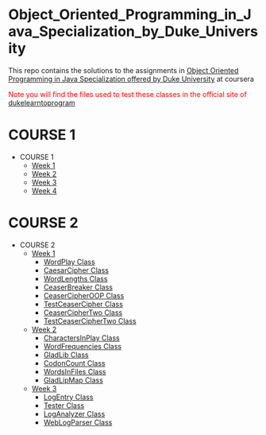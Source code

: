 # Object_Oriented_Programming_in_Java_Specialization_by_Duke_University
This repo contains the solutions to the assignments in [Object Oriented Programming in Java Specialization offered by Duke University](https://www.coursera.org/specializations/object-oriented-programming) at coursera<br>

<font color="red"> Note you will find the files used to test these classes in the official site of [dukelearntoprogram](https://www.dukelearntoprogram.com//course2/files.php) </font>
# COURSE 1
* COURSE 1
    * [Week 1](./COURSE%201/Week%201)
    * [Week 2](./COURSE%201/Week%202)
    * [Week 3](./COURSE%201/Week%203)
    * [Week 4](./COURSE%201/Week%204)
# COURSE 2


* COURSE 2
    * [Week 1](./COURSE%202/Week%201)
        * [WordPlay Class](./COURSE%202/Week%201/WordPlay.java)
        * [CaesarCipher Class](./COURSE%202/Week%201/CaesarCipher.java)
        * [WordLengths Class](./COURSE%202/Week%201/WordLengths.java)
        * [CeaserBreaker Class](./COURSE%202/Week%201/CaesarBreaker.java)
        * [CeaserCipherOOP Class](./COURSE%202/Week%201/CaesarCipherOOP.java)
        * [TestCeaserCipher Class](./COURSE%202/Week%201/TestCaesarCipher.java)
        * [CeaserCipherTwo Class](./COURSE%202/Week%201/CaesarCipherTwo.java)
        * [TestCeaserCipherTwo Class](./COURSE%202/Week%201/TestCaesarCipherTwo.java)
    * [Week 2](./COURSE%202/Week%202)
        * [CharactersInPlay Class](./COURSE%202/Week%202/CharactersInPlay.java)
        * [WordFrequencies Class](./COURSE%202/Week%202/WordFrequencies.java)
        * [GladLib Class](./COURSE%202/Week%202/GladLib.java)
        * [CodonCount Class](./COURSE%202/Week%202/CodonCount.java)
        * [WordsInFiles Class](./COURSE%202/Week%202/WordsInFiles.java)
        * [GladLipMap Class](./COURSE%202/Week%202/GladLipMap.java)
    * [Week 3](./COURSE%202/Week%203/)
        * [LogEntry Class](./COURSE%202/Week%203/LogEntry.java)
        * [Tester Class](./COURSE%202/Week%203/Tester.java)
        * [LogAnalyzer Class](./COURSE%202/Week%203/LogAnalyzer.java)
        * [WebLogParser Class](./COURSE%202/Week%203/WebLogParser.java)